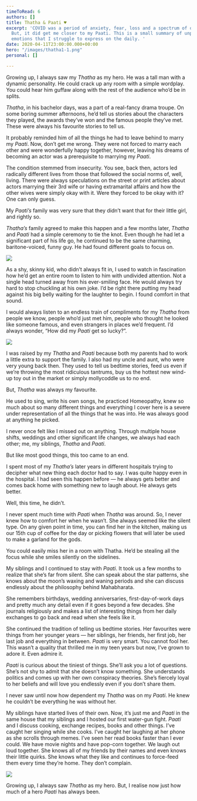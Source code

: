 ```yaml
---
timeToRead: 6
authors: []
title: Thatha & Paati ♥️
excerpt: 'COVID was a period of anxiety, fear, loss and a spectrum of other emotions.
  But, it did get me closer to my Paati. This is a small summary of unpacking the
  emotions that I struggle to express on the daily. '
date: 2020-04-11T23:00:00.000+00:00
hero: "/images/thatha1-1.png"
personal: []

---
```

Growing up, I always saw my _Thatha_ as my hero. He was a tall man with a dynamic personality. He could crack up any room with a simple wordplay. You could hear him guffaw along with the rest of the audience who’d be in splits.

_Thatha_, in his bachelor days, was a part of a real-fancy drama troupe. On some boring summer afternoons, he’d tell us stories about the characters they played, the awards they’ve won and the famous people they’ve met. These were always his favourite stories to tell us.

It probably reminded him of all the things he had to leave behind to marry my _Paati_. Now, don’t get me wrong. They were not forced to marry each other and were wonderfully happy together, however, leaving his dreams of becoming an actor was a prerequisite to marrying my _Paati_.

The condition stemmed from insecurity. You see, back then, actors led radically different lives from those that followed the social norms of, well, living. There were always speculations on the street or print articles about actors marrying their 3rd wife or having extramarital affairs and how the other wives were simply okay with it. Were they forced to be okay with it? One can only guess.

My _Paati’s_ family was very sure that they didn’t want that for their little girl, and rightly so.

_Thatha’s_ family agreed to make this happen and a few months later, _Thatha_ and _Paati_ had a simple ceremony to tie the knot. Even though he had let a significant part of his life go, he continued to be the same charming, baritone-voiced, funny guy. He had found different goals to focus on.

![](/images/thatha1.png)

As a shy, skinny kid, who didn’t always fit in, I used to watch in fascination how he’d get an entire room to listen to him with undivided attention. Not a single head turned away from his ever-smiling face. He would always try hard to stop chuckling at his own joke. I’d be right there putting my head against his big belly waiting for the laughter to begin. I found comfort in that sound.

I would always listen to an endless train of compliments for my _Thatha_ from people we know, people who’d just met him, people who thought he looked like someone famous, and even strangers in places we’d frequent. I’d always wonder, “How did my _Paati_ get so lucky?”.

![](/images/thatha2.png)

I was raised by my _Thatha_ and _Paati_ because both my parents had to work a little extra to support the family. I also had my uncle and aunt, who were very young back then. They used to tell us bedtime stories, feed us even if we’re throwing the most ridiculous tantrums, buy us the hottest new wind-up toy out in the market or simply mollycoddle us to no end.

But, _Thatha_ was always my favourite.

He used to sing, write his own songs, he practiced Homeopathy, knew so much about so many different things and everything I cover here is a severe under representation of all the things that he was into. He was always good at anything he picked.

I never once felt like I missed out on anything. Through multiple house shifts, weddings and other significant life changes, we always had each other; me, my siblings, _Thatha_ and _Paati_.

But like most good things, this too came to an end.

I spent most of my _Thatha’s_ later years in different hospitals trying to decipher what new thing each doctor had to say. I was quite happy even in the hospital. I had seen this happen before — he always gets better and comes back home with something new to laugh about. He always gets better.

Well, this time, he didn’t.

I never spent much time with _Paati_ when _Thatha_ was around. So, I never knew how to comfort her when he wasn’t. She always seemed like the silent type. On any given point in time, you can find her in the kitchen, making us our 15th cup of coffee for the day or picking flowers that will later be used to make a garland for the gods.

You could easily miss her in a room with Thatha. He’d be stealing all the focus while she smiles silently on the sidelines.

My siblings and I continued to stay with _Paati_. It took us a few months to realize that she’s far from silent. She can speak about the star patterns, she knows about the moon’s waxing and waning periods and she can discuss endlessly about the philosophy behind Mahabharata.

She remembers birthdays, wedding anniversaries, first-day-of-work days and pretty much any detail even if it goes beyond a few decades. She journals religiously and makes a list of interesting things from her daily exchanges to go back and read when she feels like it.

She continued the tradition of telling us bedtime stories. Her favourites were things from her younger years — her siblings, her friends, her first job, her last job and everything in between. _Paati_ is very smart. You cannot fool her. This wasn’t a quality that thrilled me in my teen years but now, I’ve grown to adore it. Even admire it.

_Paati_ is curious about the tiniest of things. She’ll ask you a lot of questions. She’s not shy to admit that she doesn’t know something. She understands politics and comes up with her own conspiracy theories. She’s fiercely loyal to her beliefs and will love you endlessly even if you don’t share them.

I never saw until now how dependent my _Thatha_ was on my _Paati_. He knew he couldn’t be everything he was without her.

My siblings have started lives of their own. Now, it’s just me and _Paati_ in the same house that my siblings and I hosted our first water-gun fight. _Paati_ and I discuss cooking, exchange recipes, books and other things. I’ve caught her singing while she cooks. I’ve caught her laughing at her phone as she scrolls through memes. I’ve seen her read books faster than I ever could. We have movie nights and have pop-corn together. We laugh out loud together. She knows all of my friends by their names and even knows their little quirks. She knows what they like and continues to force-feed them every time they’re home. They don’t complain.

![](/images/thatha3.png)

Growing up, I always saw _Thatha_ as my hero. But, I realise now just how much of a hero _Paati_ has always been.
